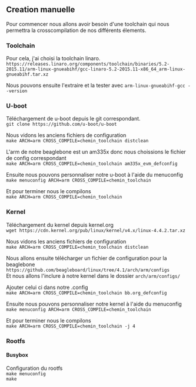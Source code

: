 Creation manuelle
----------------

Pour commencer nous allons avoir besoin d'une toolchain qui nous permettra la crosscompilation de nos différents élements.  

### Toolchain ###


Pour cela, j'ai choisi la toolchain linaro.  
`https://releases.linaro.org/components/toolchain/binaries/5.2-2015.11/arm-linux-gnueabihf/gcc-linaro-5.2-2015.11-x86_64_arm-linux-gnueabihf.tar.xz`

Nous pouvons ensuite l'extraire et la tester avec `arm-linux-gnueabihf-gcc --version`

### U-boot ###

Téléchargement de u-boot depuis le git correspondant.  
`git clone https://github.com/u-boot/u-boot`

Nous vidons les anciens fichiers de configuration  
`make ARCH=arm CROSS_COMPILE=chemin_toolchain distclean`

L'arm de notre beaglebone est un am335x donc nous choissions le fichier de config correspondant  
`make ARCH=arm CROSS_COMPILE=chemin_toolchain am335x_evm_defconfig`

Ensuite nous pouvons personnaliser notre u-boot à l'aide du menuconfig  
`make menuconfig ARCH=arm CROSS_COMPILE=chemin_toolchain`

Et pour terminer nous le compilons  
`make ARCH=arm CROSS_COMPILE=chemin_toolchain`

### Kernel ###

Téléchargement du kernel depuis kernel.org  
`wget https://cdn.kernel.org/pub/linux/kernel/v4.x/linux-4.4.2.tar.xz`

Nous vidons les anciens fichiers de configuration  
`make ARCH=arm CROSS_COMPILE=chemin_toolchain distclean`

Nous allons ensuite télécharger un fichier de configuration pour la beaglebone  
`https://github.com/beagleboard/linux/tree/4.1/arch/arm/configs`  
Et nous allons l'inclure à notre kernel dans le dossier `arch/arm/configs/`  

Ajouter celui ci dans notre .config  
`make ARCH=arm CROSS_COMPILE=chemin_toolchain bb.org_defconfig`

Ensuite nous pouvons personnaliser notre kernel à l'aide du menuconfig  
`make menuconfig ARCH=arm CROSS_COMPILE=chemin_toolchain`

Et pour terminer nous le compilons  
`make ARCH=arm CROSS_COMPILE=chemin_toolchain -j 4`

### Rootfs ###
#### Busybox ####  
Configuration du rootfs  
`make menuconfig`  
`make`
